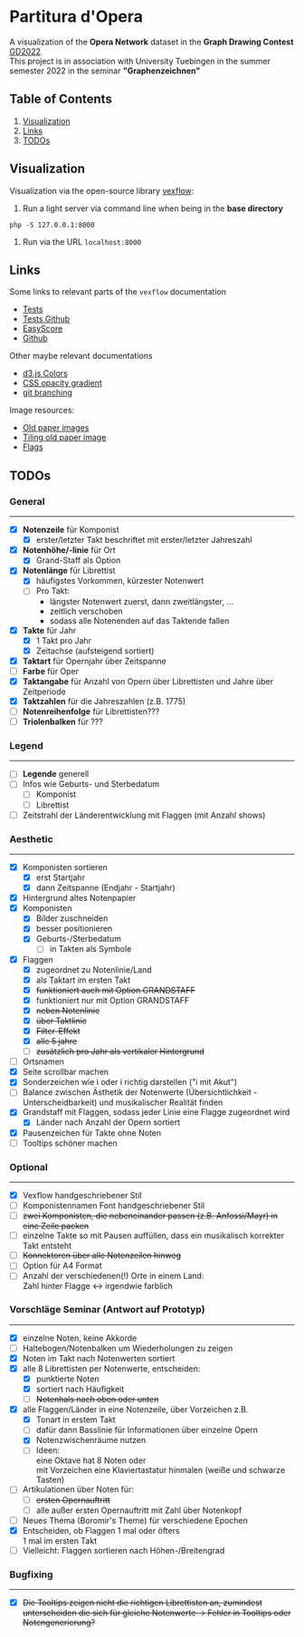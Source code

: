# Partitura d'Opera

A visualization of the **Opera Network** dataset in the **Graph Drawing Contest** [GD2022](http://mozart.diei.unipg.it/gdcontest/contest2022/contest.html)  
This project is in association with University Tuebingen in the summer semester 2022 in the seminar **"Graphenzeichnen"**

## Table of Contents

1. [Visualization](#1)
1. [Links](#2)
1. [TODOs](#3)

<a name="1"></a>

## Visualization

Visualization via the open-source library [vexflow](https://github.com/0xfe/vexflow):
<!-- 1. find file under `bin/sheet.php` -->
1. Run a light server via command line when being in the **base directory**
 ```command
 php -S 127.0.0.1:8000
 ```

1. Run via the URL `localhost:8000`
<!-- 1. Run the file `sheet.php` via the URL `localhost:8000/bin/sheet.php` -->

<a name="2"></a>

## Links

Some links to relevant parts of the `vexflow` documentation

- [Tests](http://vexflow.com/tests/?StaveConnector%20module%3A%20StaveConnector%20Combined%20Draw%20Test%20(Canvas))
- [Tests Github](https://github.com/0xfe/vexflow/tree/master/tests)
- [EasyScore](https://github.com/0xfe/vexflow/wiki/Using-EasyScore)
- [Github](https://github.com/0xfe/vexflow)

Other maybe relevant documentations

- [d3.js Colors](https://d3-graph-gallery.com/graph/custom_color.html)
- [CSS opacity gradient](https://stackoverflow.com/questions/15597167/css3-opacity-gradient)
- [git branching](https://git-scm.com/book/en/v2/Git-Branching-Basic-Branching-and-Merging)

Image resources:

- [Old paper images](https://learn-photoshop.club/resources/graphics/50-high-resolution-old-paper-backgrounds-for-free/)
- [Tiling old paper image](https://lostandtaken.com/downloads/tan-seamless-paper-textures-2/)
- [Flags](https://www.countryflags.com/)

<a name="3"></a>

## TODOs

### General

---

- [x] **Notenzeile** für Komponist
  - [x] erster/letzter Takt beschriftet mit erster/letzter Jahreszahl
- [x] **Notenhöhe/-linie** für Ort
  - [x] Grand-Staff als Option
- [x] **Notenlänge** für Librettist
  - [x] häufigstes Vorkommen, kürzester Notenwert
  - [ ] Pro Takt:
    - längster Notenwert zuerst, dann zweitlängster, ...
    - zeitlich verschoben
    - sodass alle Notenenden auf das Taktende fallen
- [x] **Takte** für Jahr
  - [x] 1 Takt pro Jahr
  - [x] Zeitachse (aufsteigend sortiert)
- [x] **Taktart** für Opernjahr über Zeitspanne
- [ ] **Farbe** für Oper
- [x] **Taktangabe** für Anzahl von Opern über Librettisten und Jahre über Zeitperiode
- [x] **Taktzahlen** für die Jahreszahlen (z.B. 1775)
- [ ] **Notenreihenfolge** für Librettisten???
- [ ] **Triolenbalken** für ???

### Legend

---

- [ ] **Legende** generell
- [ ] Infos wie Geburts- und Sterbedatum
  - [ ] Komponist
  - [ ] Librettist
- [ ] Zeitstrahl der Länderentwicklung mit Flaggen (mit Anzahl shows)

### Aesthetic

---

- [x] Komponisten sortieren
  - [x] erst Startjahr
  - [x] dann Zeitspanne (Endjahr - Startjahr)
- [x] Hintergrund altes Notenpapier
- [x] Komponisten
  - [x] Bilder zuschneiden
  - [x] besser positionieren
  - [x] Geburts-/Sterbedatum
    - [ ] in Takten als Symbole
- [x] Flaggen
  - [x] zugeordnet zu Notenlinie/Land
  - [x] als Taktart im ersten Takt
  - [x] ~~funktioniert auch mit Option GRANDSTAFF~~
  - [x] funktioniert nur mit Option GRANDSTAFF
  - [x] ~~neben Notenlinie~~
  - [x] ~~über Taktlinie~~
  - [x] ~~Filter-Effekt~~
  - [x] ~~alle 5 jahre~~
  - [ ] ~~zusätzlich pro Jahr als vertikaler Hintergrund~~
- [ ] Ortsnamen
- [x] Seite scrollbar machen
- [x] Sonderzeichen wie ì oder í richtig darstellen ("i mit Akut")
- [ ] Balance zwischen Ästhetik der Notenwerte (Übersichtlichkeit - Unterscheidbarkeit) und musikalischer Realität finden
- [x] Grandstaff mit Flaggen, sodass jeder Linie eine Flagge zugeordnet wird
  - [x] Länder nach Anzahl der Opern sortiert
- [x] Pausenzeichen für Takte ohne Noten
- [ ] Tooltips schöner machen

### Optional

---

- [x] Vexflow handgeschriebener Stil
- [ ] Komponistennamen Font handgeschriebener Stil
- [ ] ~~zwei Komponisten, die nebeneinander passen (z.B. Anfossi/Mayr) in eine Zeile packen~~
- [ ] einzelne Takte so mit Pausen auffüllen, dass ein musikalisch korrekter Takt entsteht
- [ ] ~~Konnektoren über alle Notenzeilen hinweg~~
- [ ] Option für A4 Format
- [ ] Anzahl der verschiedenen(!) Orte in einem Land:  
 Zahl hinter Flagge &harr; irgendwie farblich

### Vorschläge Seminar (Antwort auf Prototyp)

---

- [x] einzelne Noten, keine Akkorde
- [ ] Haltebogen/Notenbalken um Wiederholungen zu zeigen
- [x] Noten im Takt nach Notenwerten sortiert
- [x] alle 8 Librettisten per Notenwerte, entscheiden:
  - [x] punktierte Noten
  - [x] sortiert nach Häufigkeit
  - [ ] ~~Notenhals nach oben oder unten~~
- [x] alle Flaggen/Länder in eine Notenzeile, über Vorzeichen z.B.
  - [x] Tonart in erstem Takt
  - [ ] dafür dann Basslinie für Informationen über einzelne Opern
  - [x] Notenzwischenräume nutzen
  - [ ] Ideen:  
 eine Oktave hat 8 Noten oder  
 mit Vorzeichen eine Klaviertastatur hinmalen (weiße und schwarze Tasten)
- [ ] Artikulationen über Noten für:
  - [ ] ~~ersten Opernauftritt~~
  - [ ] alle außer ersten Opernauftritt mit Zahl über Notenkopf
- [ ] Neues Thema (Boromir's Theme) für verschiedene Epochen
- [x] Entscheiden, ob Flaggen 1 mal oder öfters  
	1 mal im ersten Takt
- [ ] Vielleicht: Flaggen sortieren nach Höhen-/Breitengrad

### Bugfixing

---

- [x] ~~Die Tooltips zeigen nicht die richtigen Librettisten an, zumindest unterscheiden die sich für gleiche Notenwerte -> Fehler in Tooltips oder Notengenerierung?~~
